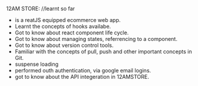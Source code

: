 12AM STORE:
//learnt so far
- is a reatJS equipped ecommerce web app.
- Learnt the concepts of hooks availabe.
- Got to know about react component life cycle.
- Got to know about managing states, referrencing to a component.
- Got to know about version control tools.
- Familiar with the concepts of pull, push and other important concepts in Git.
- suspense loading
- performed outh authentication, via google email logins.
- got to know about the API integeration in 12AMSTORE.
